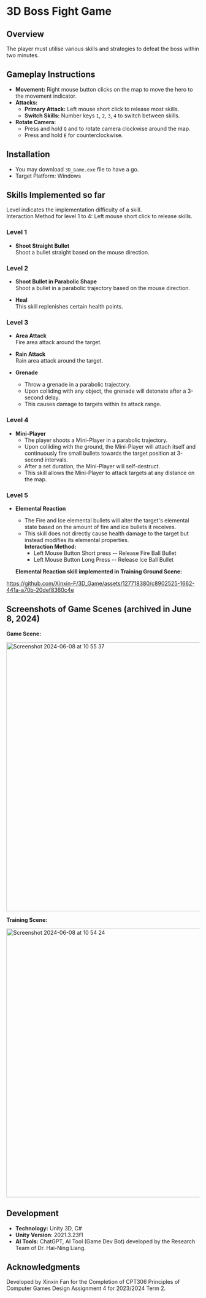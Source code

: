 # 3D Boss Fight Game

## Overview
The player must utilise various skills and strategies to defeat the boss within two minutes. 

## Gameplay Instructions
- **Movement:** Right mouse button clicks on the map to move the hero to the movement indicator. 
- **Attacks:**
  - **Primary Attack:** Left mouse short click to release most skills. 
  - **Switch Skills:** Number keys `1`, `2`, `3`, `4` to switch between skills.
- **Rotate Camera:**
  - Press and hold `Q` and to rotate camera clockwise around the map. 
  - Press and hold `E` for counterclockwise.

## Installation
- You may download `3D_Game.exe` file to have a go.
- Target Platform: Windows


## Skills Implemented so far
Level indicates the implementation difficulty of a skill. \
Interaction Method for level 1 to 4: Left mouse short click to release skills. 


### Level 1
- **Shoot Straight Bullet**  
  Shoot a bullet straight based on the mouse direction.
  
### Level 2
- **Shoot Bullet in Parabolic Shape**  
  Shoot a bullet in a parabolic trajectory based on the mouse direction.
  
- **Heal**  
  This skill replenishes certain health points.

### Level 3
- **Area Attack**  
  Fire area attack around the target.

- **Rain Attack**  
  Rain area attack around the target.

- **Grenade**  
  - Throw a grenade in a parabolic trajectory.
  - Upon colliding with any object, the grenade will detonate after a 3-second delay.
  - This causes damage to targets within its attack range.

### Level 4
- **Mini-Player**  
  - The player shoots a Mini-Player in a parabolic trajectory.
  - Upon colliding with the ground, the Mini-Player will attach itself and continuously fire small bullets towards the target position at 3-second intervals.
  - After a set duration, the Mini-Player will self-destruct.
  - This skill allows the Mini-Player to attack targets at any distance on the map.

### Level 5
- **Elemental Reaction**  
  - The Fire and Ice elemental bullets will alter the target's elemental state based on the amount of fire and ice bullets it receives.
  - This skill does not directly cause health damage to the target but instead modifies its elemental properties.\
  **Interaction Method:**
    - Left Mouse Button Short press -- Release Fire Ball Bullet
    - Left Mouse Button Long Press -- Release Ice Ball Bullet

  **Elemental Reaction skill implemented in Training Ground Scene:**

https://github.com/Xinxin-F/3D_Game/assets/127718380/c8902525-1662-441a-a70b-20def8360c4e



## Screenshots of Game Scenes (archived in June 8, 2024)
**Game Scene:**

<img width="700" alt="Screenshot 2024-06-08 at 10 55 37" src="https://github.com/Xinxin-F/3D_Game/assets/127718380/5276851a-5aa6-4ead-933e-51ee7412d6a9">


**Training Scene:**

<img width="700" alt="Screenshot 2024-06-08 at 10 54 24" src="https://github.com/Xinxin-F/3D_Game/assets/127718380/2730eddc-f252-4ece-965e-9b91705424d4">


## Development
- **Technology:** Unity 3D, C#
- **Unity Version**: 2021.3.23f1
- **AI Tools:** ChatGPT, AI Tool (Game Dev Bot) developed by the Research Team of Dr. Hai-Ning Liang.


## Acknowledgments
Developed by Xinxin Fan for the Completion of CPT306 Principles of Computer Games Design Assignment 4 for 2023/2024 Term 2.


